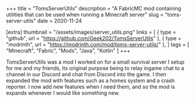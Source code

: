 +++
title = "TomsServerUtils"
description = "A FabricMC mod containing utilities that can be used when running a Minecraft server"
slug = "toms-server-utils"
date = 2020-11-24

[extra]
thumbnail = "/assets/images/server_utils.png"
links = [
    { type = "github", url = "https://github.com/Geek202/TomsServerUtils" },
    { type = "modrinth", url = "https://modrinth.com/mod/toms-server-utils/" },
]
tags = [ "Minecraft", "Fabric", "Mods", "Java", "Kotlin" ]
+++

TomsServerUtils was a mod I worked on for a small survival server I setup for me and my friends, its original purpose being to relay ingame chat to
a channel in our Discord and chat from Discord into the game. I then expanded the mod with features such as a homes system and a crash reporter.
I now add new features when I need them, and so the mod is expands whenever I would like something new.
